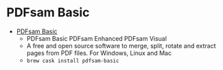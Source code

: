 # PDFsam Basic
- [PDFsam Basic](https://pdfsam.org/)
  -  PDFsam Basic PDFsam Enhanced PDFsam Visual
  - A free and open source software to merge, split, rotate and extract pages from PDF files. For Windows, Linux and Mac
  - `brew cask install pdfsam-basic`
